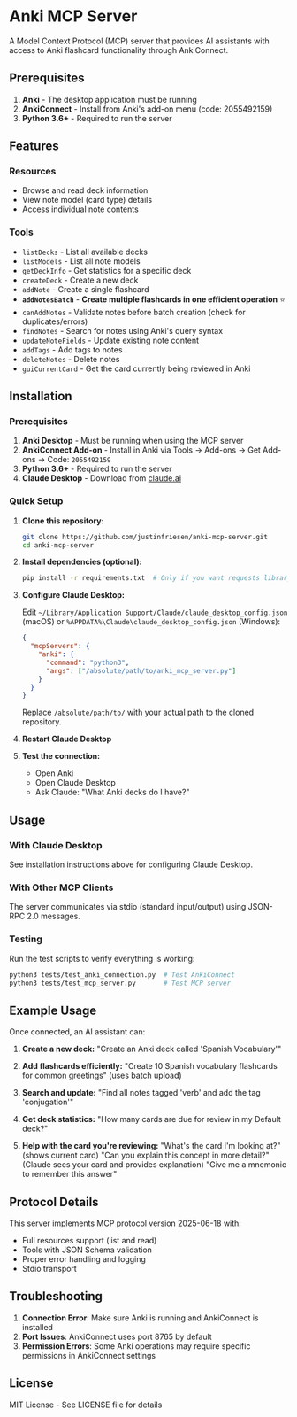 # Anki MCP Server

A Model Context Protocol (MCP) server that provides AI assistants with access to Anki flashcard functionality through AnkiConnect.

## Prerequisites

1. **Anki** - The desktop application must be running
2. **AnkiConnect** - Install from Anki's add-on menu (code: 2055492159)
3. **Python 3.6+** - Required to run the server

## Features

### Resources
- Browse and read deck information
- View note model (card type) details
- Access individual note contents

### Tools
- `listDecks` - List all available decks
- `listModels` - List all note models
- `getDeckInfo` - Get statistics for a specific deck
- `createDeck` - Create a new deck
- `addNote` - Create a single flashcard
- **`addNotesBatch`** - **Create multiple flashcards in one efficient operation** ⭐
- `canAddNotes` - Validate notes before batch creation (check for duplicates/errors)
- `findNotes` - Search for notes using Anki's query syntax
- `updateNoteFields` - Update existing note content
- `addTags` - Add tags to notes
- `deleteNotes` - Delete notes
- `guiCurrentCard` - Get the card currently being reviewed in Anki

## Installation

### Prerequisites
1. **Anki Desktop** - Must be running when using the MCP server
2. **AnkiConnect Add-on** - Install in Anki via Tools → Add-ons → Get Add-ons → Code: `2055492159`
3. **Python 3.6+** - Required to run the server
4. **Claude Desktop** - Download from [claude.ai](https://claude.ai/download)

### Quick Setup

1. **Clone this repository:**
   ```bash
   git clone https://github.com/justinfriesen/anki-mcp-server.git
   cd anki-mcp-server
   ```

2. **Install dependencies (optional):**
   ```bash
   pip install -r requirements.txt  # Only if you want requests library
   ```

3. **Configure Claude Desktop:**
   
   Edit `~/Library/Application Support/Claude/claude_desktop_config.json` (macOS) or `%APPDATA%\Claude\claude_desktop_config.json` (Windows):
   
   ```json
   {
     "mcpServers": {
       "anki": {
         "command": "python3",
         "args": ["/absolute/path/to/anki_mcp_server.py"]
       }
     }
   }
   ```
   
   Replace `/absolute/path/to/` with your actual path to the cloned repository.

4. **Restart Claude Desktop**

5. **Test the connection:**
   - Open Anki
   - Open Claude Desktop  
   - Ask Claude: "What Anki decks do I have?"

## Usage

### With Claude Desktop

See installation instructions above for configuring Claude Desktop.

### With Other MCP Clients

The server communicates via stdio (standard input/output) using JSON-RPC 2.0 messages.

### Testing

Run the test scripts to verify everything is working:

```bash
python3 tests/test_anki_connection.py  # Test AnkiConnect
python3 tests/test_mcp_server.py       # Test MCP server
```

## Example Usage

Once connected, an AI assistant can:

1. **Create a new deck:**
   "Create an Anki deck called 'Spanish Vocabulary'"

2. **Add flashcards efficiently:**
   "Create 10 Spanish vocabulary flashcards for common greetings" (uses batch upload)

3. **Search and update:**
   "Find all notes tagged 'verb' and add the tag 'conjugation'"

4. **Get deck statistics:**
   "How many cards are due for review in my Default deck?"

5. **Help with the card you're reviewing:**
   "What's the card I'm looking at?" (shows current card)
   "Can you explain this concept in more detail?" (Claude sees your card and provides explanation)
   "Give me a mnemonic to remember this answer"

## Protocol Details

This server implements MCP protocol version 2025-06-18 with:
- Full resources support (list and read)
- Tools with JSON Schema validation
- Proper error handling and logging
- Stdio transport

## Troubleshooting

1. **Connection Error**: Make sure Anki is running and AnkiConnect is installed
2. **Port Issues**: AnkiConnect uses port 8765 by default
3. **Permission Errors**: Some Anki operations may require specific permissions in AnkiConnect settings

## License

MIT License - See LICENSE file for details